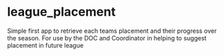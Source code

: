 # league_placement
Simple first app to retrieve each teams placement and their progress over the season. For use by the DOC and Coordinator in helping to suggest placement in future league
